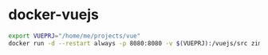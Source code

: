 # docker-vuejs


```bash
export VUEPRJ="/home/me/projects/vue"
docker run -d --restart always -p 8080:8080 -v $(VUEPRJ):/vuejs/src zimdo/docker-vuejs:latest
```